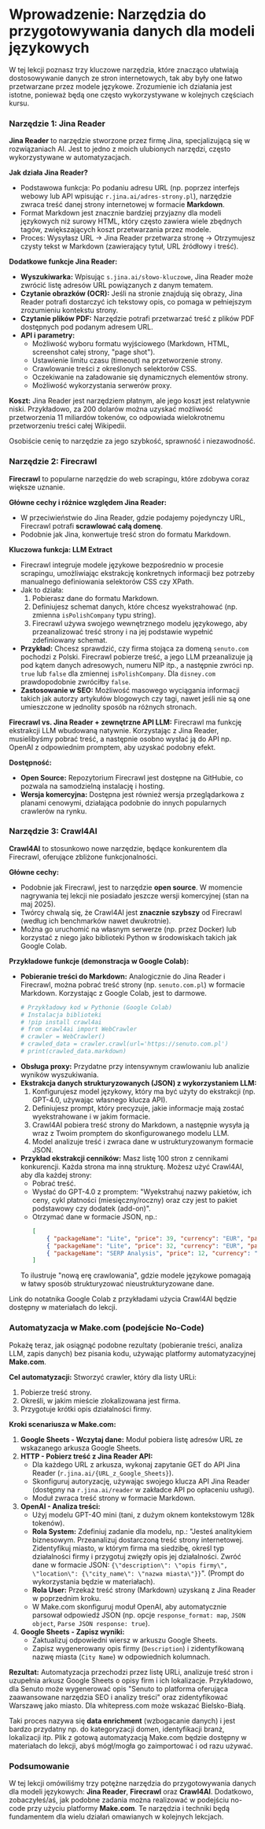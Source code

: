 # Wprowadzenie: Narzędzia do przygotowywania danych dla modeli językowych
W tej lekcji poznasz trzy kluczowe narzędzia, które znacząco ułatwiają dostosowywanie danych ze stron internetowych, tak aby były one łatwo przetwarzane przez modele językowe. Zrozumienie ich działania jest istotne, ponieważ będą one często wykorzystywane w kolejnych częściach kursu.

### Narzędzie 1: Jina Reader
**Jina Reader** to narzędzie stworzone przez firmę Jina, specjalizującą się w rozwiązaniach AI. Jest to jedno z moich ulubionych narzędzi, często wykorzystywane w automatyzacjach.

**Jak działa Jina Reader?**
*   Podstawowa funkcja: Po podaniu adresu URL (np. poprzez interfejs webowy lub API wpisując `r.jina.ai/adres-strony.pl`), narzędzie zwraca treść danej strony internetowej w formacie **Markdown**.
*   Format Markdown jest znacznie bardziej przyjazny dla modeli językowych niż surowy HTML, który często zawiera wiele zbędnych tagów, zwiększających koszt przetwarzania przez modele.
*   Proces: Wysyłasz URL -> Jina Reader przetwarza stronę -> Otrzymujesz czysty tekst w Markdown (zawierający tytuł, URL źródłowy i treść).

**Dodatkowe funkcje Jina Reader:**
*   **Wyszukiwarka:** Wpisując `s.jina.ai/słowo-kluczowe`, Jina Reader może zwrócić listę adresów URL powiązanych z danym tematem.
*   **Czytanie obrazków (OCR):** Jeśli na stronie znajdują się obrazy, Jina Reader potrafi dostarczyć ich tekstowy opis, co pomaga w pełniejszym zrozumieniu kontekstu strony.
*   **Czytanie plików PDF:** Narzędzie potrafi przetwarzać treść z plików PDF dostępnych pod podanym adresem URL.
*   **API i parametry:**
    *   Możliwość wyboru formatu wyjściowego (Markdown, HTML, screenshot całej strony, "page shot").
    *   Ustawienie limitu czasu (timeout) na przetworzenie strony.
    *   Crawlowanie treści z określonych selektorów CSS.
    *   Oczekiwanie na załadowanie się dynamicznych elementów strony.
    *   Możliwość wykorzystania serwerów proxy.

**Koszt:** Jina Reader jest narzędziem płatnym, ale jego koszt jest relatywnie niski. Przykładowo, za 200 dolarów można uzyskać możliwość przetworzenia 11 miliardów tokenów, co odpowiada wielokrotnemu przetworzeniu treści całej Wikipedii.

Osobiście cenię to narzędzie za jego szybkość, sprawność i niezawodność.

### Narzędzie 2: Firecrawl
**Firecrawl** to popularne narzędzie do web scrapingu, które zdobywa coraz większe uznanie.

**Główne cechy i różnice względem Jina Reader:**
*   W przeciwieństwie do Jina Reader, gdzie podajemy pojedynczy URL, Firecrawl potrafi **scrawlować całą domenę**.
*   Podobnie jak Jina, konwertuje treść stron do formatu Markdown.

**Kluczowa funkcja: LLM Extract**
*   Firecrawl integruje modele językowe bezpośrednio w procesie scrapingu, umożliwiając ekstrakcję konkretnych informacji bez potrzeby manualnego definiowania selektorów CSS czy XPath.
*   Jak to działa:
    1.  Pobierasz dane do formatu Markdown.
    2.  Definiujesz schemat danych, które chcesz wyekstrahować (np. zmienna `isPolishCompany` typu string).
    3.  Firecrawl używa swojego wewnętrznego modelu językowego, aby przeanalizować treść strony i na jej podstawie wypełnić zdefiniowany schemat.
*   **Przykład:** Chcesz sprawdzić, czy firma stojąca za domeną `senuto.com` pochodzi z Polski. Firecrawl pobierze treść, a jego LLM przeanalizuje ją pod kątem danych adresowych, numeru NIP itp., a następnie zwróci np. `true` lub `false` dla zmiennej `isPolishCompany`. Dla `disney.com` prawdopodobnie zwróciłby `false`.
*   **Zastosowanie w SEO:** Możliwość masowego wyciągania informacji takich jak autorzy artykułów blogowych czy tagi, nawet jeśli nie są one umieszczone w jednolity sposób na różnych stronach.

**Firecrawl vs. Jina Reader + zewnętrzne API LLM:** Firecrawl ma funkcję ekstrakcji LLM wbudowaną natywnie. Korzystając z Jina Reader, musielibyśmy pobrać treść, a następnie osobno wysłać ją do API np. OpenAI z odpowiednim promptem, aby uzyskać podobny efekt.

**Dostępność:**
*   **Open Source:** Repozytorium Firecrawl jest dostępne na GitHubie, co pozwala na samodzielną instalację i hosting.
*   **Wersja komercyjna:** Dostępna jest również wersja przeglądarkowa z planami cenowymi, działająca podobnie do innych popularnych crawlerów na rynku.

### Narzędzie 3: Crawl4AI
**Crawl4AI** to stosunkowo nowe narzędzie, będące konkurentem dla Firecrawl, oferujące zbliżone funkcjonalności.

**Główne cechy:**
*   Podobnie jak Firecrawl, jest to narzędzie **open source**. W momencie nagrywania tej lekcji nie posiadało jeszcze wersji komercyjnej (stan na maj 2025).
*   Twórcy chwalą się, że Crawl4AI jest **znacznie szybszy** od Firecrawl (według ich benchmarków nawet dwukrotnie).
*   Można go uruchomić na własnym serwerze (np. przez Docker) lub korzystać z niego jako biblioteki Python w środowiskach takich jak Google Colab.

**Przykładowe funkcje (demonstracja w Google Colab):**
*   **Pobieranie treści do Markdown:** Analogicznie do Jina Reader i Firecrawl, można pobrać treść strony (np. `senuto.com.pl`) w formacie Markdown. Korzystając z Google Colab, jest to darmowe.
    ```python
    # Przykładowy kod w Pythonie (Google Colab)
    # Instalacja biblioteki
    # !pip install crawl4ai
    # from crawl4ai import WebCrawler
    # crawler = WebCrawler()
    # crawled_data = crawler.crawl(url='https://senuto.com.pl')
    # print(crawled_data.markdown)
    ```
*   **Obsługa proxy:** Przydatne przy intensywnym crawlowaniu lub analizie wyników wyszukiwania.
*   **Ekstrakcja danych strukturyzowanych (JSON) z wykorzystaniem LLM:**
    1.  Konfigurujesz model językowy, który ma być użyty do ekstrakcji (np. GPT-4.0, używając własnego klucza API).
    2.  Definiujesz prompt, który precyzuje, jakie informacje mają zostać wyekstrahowane i w jakim formacie.
    3.  Crawl4AI pobiera treść strony do Markdown, a następnie wysyła ją wraz z Twoim promptem do skonfigurowanego modelu LLM.
    4.  Model analizuje treść i zwraca dane w ustrukturyzowanym formacie JSON.
*   **Przykład ekstrakcji cenników:** Masz listę 100 stron z cennikami konkurencji. Każda strona ma inną strukturę. Możesz użyć Crawl4AI, aby dla każdej strony:
    *   Pobrać treść.
    *   Wysłać do GPT-4.0 z promptem: "Wyekstrahuj nazwy pakietów, ich ceny, cykl płatności (miesięczny/roczny) oraz czy jest to pakiet podstawowy czy dodatek (add-on)".
    *   Otrzymać dane w formacie JSON, np.:
        ```json
        [
            { "packageName": "Lite", "price": 39, "currency": "EUR", "paymentCycle": "miesięcznie", "type": "pakiet", "billing": "miesięczna" },
            { "packageName": "Lite", "price": 32, "currency": "EUR", "paymentCycle": "rocznie", "type": "pakiet", "billing": "roczna" },
            { "packageName": "SERP Analysis", "price": 12, "currency": "EUR", "paymentCycle": "miesięcznie", "type": "add-on", "billing": "miesięczna" }
        ]
        ```
    To ilustruje "nową erę crawlowania", gdzie modele językowe pomagają w łatwy sposób strukturyzować nieustrukturyzowane dane.

Link do notatnika Google Colab z przykładami użycia Crawl4AI będzie dostępny w materiałach do lekcji.

### Automatyzacja w Make.com (podejście No-Code)
Pokażę teraz, jak osiągnąć podobne rezultaty (pobieranie treści, analiza LLM, zapis danych) bez pisania kodu, używając platformy automatyzacyjnej **Make.com**.

**Cel automatyzacji:** Stworzyć crawler, który dla listy URLi:
1.  Pobierze treść strony.
2.  Określi, w jakim mieście zlokalizowana jest firma.
3.  Przygotuje krótki opis działalności firmy.

**Kroki scenariusza w Make.com:**
1.  **Google Sheets - Wczytaj dane:** Moduł pobiera listę adresów URL ze wskazanego arkusza Google Sheets.
2.  **HTTP - Pobierz treść z Jina Reader API:**
    *   Dla każdego URL z arkusza, wykonaj zapytanie GET do API Jina Reader (`r.jina.ai/{URL_z_Google_Sheets}`).
    *   Skonfiguruj autoryzację, używając swojego klucza API Jina Reader (dostępny na `r.jina.ai/reader` w zakładce API po opłaceniu usługi).
    *   Moduł zwraca treść strony w formacie Markdown.
3.  **OpenAI - Analiza treści:**
    *   Użyj modelu GPT-4O mini (tani, z dużym oknem kontekstowym 128k tokenów).
    *   **Rola System:** Zdefiniuj zadanie dla modelu, np.: "Jesteś analitykiem biznesowym. Przeanalizuj dostarczoną treść strony internetowej. Zidentyfikuj miasto, w którym firma ma siedzibę, określ typ działalności firmy i przygotuj zwięzły opis jej działalności. Zwróć dane w formacie JSON: `{\"description\": \"opis firmy\", \"location\": {\"city_name\": \"nazwa miasta\"}}`". (Prompt do wykorzystania będzie w materiałach).
    *   **Rola User:** Przekaż treść strony (Markdown) uzyskaną z Jina Reader w poprzednim kroku.
    *   W Make.com skonfiguruj moduł OpenAI, aby automatycznie parsował odpowiedź JSON (np. opcje `response_format: map`, `JSON object`, `Parse JSON response: true`).
4.  **Google Sheets - Zapisz wyniki:**
    *   Zaktualizuj odpowiedni wiersz w arkuszu Google Sheets.
    *   Zapisz wygenerowany opis firmy (`Description`) i zidentyfikowaną nazwę miasta (`City Name`) w odpowiednich kolumnach.

**Rezultat:** Automatyzacja przechodzi przez listę URLi, analizuje treść stron i uzupełnia arkusz Google Sheets o opisy firm i ich lokalizacje. Przykładowo, dla Senuto może wygenerować opis "Senuto to platforma oferująca zaawansowane narzędzia SEO i analizy treści" oraz zidentyfikować Warszawę jako miasto. Dla whitepress.com może wskazać Bielsko-Białą.

Taki proces nazywa się **data enrichment** (wzbogacanie danych) i jest bardzo przydatny np. do kategoryzacji domen, identyfikacji branż, lokalizacji itp. Plik z gotową automatyzacją Make.com będzie dostępny w materiałach do lekcji, abyś mógł/mogła go zaimportować i od razu używać.

### Podsumowanie
W tej lekcji omówiliśmy trzy potężne narzędzia do przygotowywania danych dla modeli językowych: **Jina Reader**, **Firecrawl** oraz **Crawl4AI**. Dodatkowo, zobaczyłeś/aś, jak podobne zadania można realizować w podejściu no-code przy użyciu platformy **Make.com**. Te narzędzia i techniki będą fundamentem dla wielu działań omawianych w kolejnych lekcjach. 